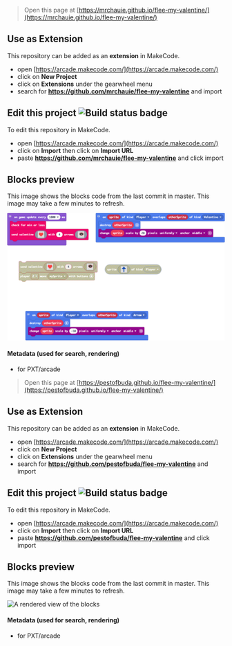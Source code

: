 


> Open this page at [https://mrchauie.github.io/flee-my-valentine/](https://mrchauie.github.io/flee-my-valentine/)

## Use as Extension

This repository can be added as an **extension** in MakeCode.

* open [https://arcade.makecode.com/](https://arcade.makecode.com/)
* click on **New Project**
* click on **Extensions** under the gearwheel menu
* search for **https://github.com/mrchauie/flee-my-valentine** and import

## Edit this project ![Build status badge](https://github.com/mrchauie/flee-my-valentine/workflows/MakeCode/badge.svg)

To edit this repository in MakeCode.

* open [https://arcade.makecode.com/](https://arcade.makecode.com/)
* click on **Import** then click on **Import URL**
* paste **https://github.com/mrchauie/flee-my-valentine** and click import

## Blocks preview

This image shows the blocks code from the last commit in master.
This image may take a few minutes to refresh.

![A rendered view of the blocks](https://github.com/mrchauie/flee-my-valentine/raw/master/.github/makecode/blocks.png)

#### Metadata (used for search, rendering)

* for PXT/arcade
<script src="https://makecode.com/gh-pages-embed.js"></script><script>makeCodeRender("{{ site.makecode.home_url }}", "{{ site.github.owner_name }}/{{ site.github.repository_name }}");</script>



> Open this page at [https://pestofbuda.github.io/flee-my-valentine/](https://pestofbuda.github.io/flee-my-valentine/)

## Use as Extension

This repository can be added as an **extension** in MakeCode.

* open [https://arcade.makecode.com/](https://arcade.makecode.com/)
* click on **New Project**
* click on **Extensions** under the gearwheel menu
* search for **https://github.com/pestofbuda/flee-my-valentine** and import

## Edit this project ![Build status badge](https://github.com/pestofbuda/flee-my-valentine/workflows/MakeCode/badge.svg)

To edit this repository in MakeCode.

* open [https://arcade.makecode.com/](https://arcade.makecode.com/)
* click on **Import** then click on **Import URL**
* paste **https://github.com/pestofbuda/flee-my-valentine** and click import

## Blocks preview

This image shows the blocks code from the last commit in master.
This image may take a few minutes to refresh.

![A rendered view of the blocks](https://github.com/pestofbuda/flee-my-valentine/raw/master/.github/makecode/blocks.png)

#### Metadata (used for search, rendering)

* for PXT/arcade
<script src="https://makecode.com/gh-pages-embed.js"></script><script>makeCodeRender("{{ site.makecode.home_url }}", "{{ site.github.owner_name }}/{{ site.github.repository_name }}");</script>
